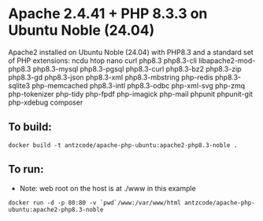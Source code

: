 # Apache 2.4.41 + PHP 8.3.3 on Ubuntu Noble (24.04)

Apache2 installed on Ubuntu Noble (24.04) with PHP8.3 and a standard set of PHP extensions: ncdu htop nano curl php8.3 php8.3-cli libapache2-mod-php8.3
php8.3-mysql php8.3-pgsql php8.3-curl php8.3-bz2 php8.3-zip php8.3-gd php8.3-json php8.3-xml php8.3-mbstring 
php-redis php8.3-sqlite3 php-memcached php8.3-intl php8.3-odbc php-xml-svg php-zmq php-tokenizer php-tidy 
php-fpdf php-imagick php-mail phpunit phpunit-git php-xdebug composer

## To build:

```
docker build -t antzcode/apache-php-ubuntu:apache2-php8.3-noble .
```

## To run:
* Note: web root on the host is at ./www in this example
```
docker run -d -p 80:80 -v `pwd`/www:/var/www/html antzcode/apache-php-ubuntu:apache2-php8.3-noble
```
